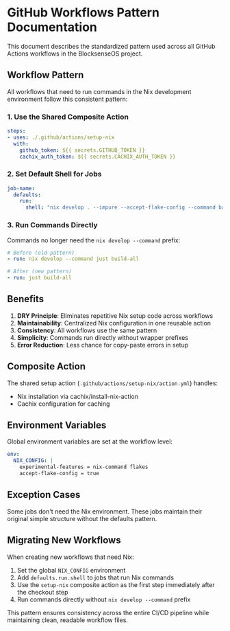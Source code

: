 # GitHub Workflows Pattern Documentation

This document describes the standardized pattern used across all GitHub Actions workflows in the BlocksenseOS project.

## Workflow Pattern

All workflows that need to run commands in the Nix development environment follow this consistent pattern:

### 1. Use the Shared Composite Action

```yaml
steps:
- uses: ./.github/actions/setup-nix
  with:
    github_token: ${{ secrets.GITHUB_TOKEN }}
    cachix_auth_token: ${{ secrets.CACHIX_AUTH_TOKEN }}
```

### 2. Set Default Shell for Jobs

```yaml
job-name:
  defaults:
    run:
      shell: "nix develop . --impure --accept-flake-config --command bash -l {0}"
```

### 3. Run Commands Directly

Commands no longer need the `nix develop --command` prefix:

```yaml
# Before (old pattern)
- run: nix develop --command just build-all

# After (new pattern)  
- run: just build-all
```

## Benefits

1. **DRY Principle**: Eliminates repetitive Nix setup code across workflows
2. **Maintainability**: Centralized Nix configuration in one reusable action
3. **Consistency**: All workflows use the same pattern
4. **Simplicity**: Commands run directly without wrapper prefixes
5. **Error Reduction**: Less chance for copy-paste errors in setup

## Composite Action

The shared setup action (`.github/actions/setup-nix/action.yml`) handles:
- Nix installation via cachix/install-nix-action
- Cachix configuration for caching

## Environment Variables

Global environment variables are set at the workflow level:

```yaml
env:
  NIX_CONFIG: |
    experimental-features = nix-command flakes
    accept-flake-config = true
```

## Exception Cases

Some jobs don't need the Nix environment. These jobs maintain their original simple structure without the defaults pattern.

## Migrating New Workflows

When creating new workflows that need Nix:

1. Set the global `NIX_CONFIG` environment
2. Add `defaults.run.shell` to jobs that run Nix commands
3. Use the `setup-nix` composite action as the first step immediately after the checkout step
4. Run commands directly without `nix develop --command` prefix

This pattern ensures consistency across the entire CI/CD pipeline while maintaining clean, readable workflow files.
